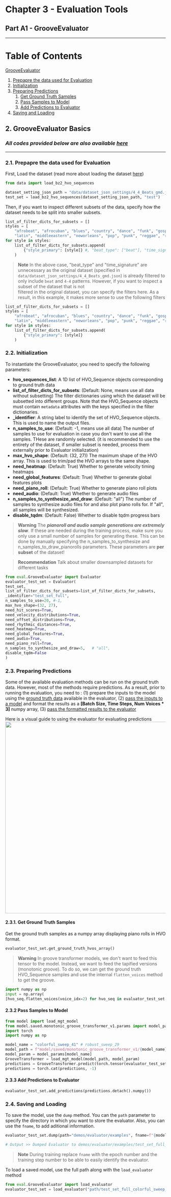 # Chapter 3 - Evaluation Tools
## Part A1 - GrooveEvaluator

-----

# Table of Contents
[GrooveEvaluator](#2)
1. [Prepapre the data used for Evaluation](#2_i)
2. [Initialization](#2_ii)
3. [Preparing Predictions](#2_iii)
   1. [Get Ground Truth Samples](#2_iii_a)
   2. [Pass Samples to Model](#2_iii_b)
   3. [Add Predictions to Evaluator](#2_iii_c)
4. [Saving and Loading](#2_iv)

## 2. GrooveEvaluator Basics <a name="2"></a>

### _All codes provided below are also available [here](../../demos/GrooveEvaluator/01_grooveevalbasics_demo.py)_


---

### 2.1. Prepapre the data used for Evaluation <a name="2_i"></a>

First, Load the dataset (read more about loading the dataset [here](https://github.com/behzadhaki/GrooveTransformer/blob/main/documentation/chapter1_Data/README.md#313-load-gmd-dataset-in-hvo_sequence-format-using-a-single-command---))
```python
from data import load_bz2_hvo_sequences

dataset_setting_json_path = "data/dataset_json_settings/4_4_Beats_gmd.json"
test_set = load_bz2_hvo_sequences(dataset_setting_json_path, "test")
```

Then, if you want to inspect different subsets of the data, specify how the dataset needs to be split into smaller subsets.
```python
list_of_filter_dicts_for_subsets = []
styles = [
    "afrobeat", "afrocuban", "blues", "country", "dance", "funk", "gospel", "highlife", "hiphop", "jazz",
    "latin", "middleeastern", "neworleans", "pop", "punk", "reggae", "rock", "soul"]
for style in styles:
    list_of_filter_dicts_for_subsets.append(
        {"style_primary": [style]} #, "beat_type": ["beat"], "time_signature": ["4-4"]}
    )
```

> **Note**
> In the above case, "beat_type" and "time_signature" are unnecessary as the original dataset (specified in `data/dataset_json_settings/4_4_Beats_gmd.json`) 
> is already filtered to only include `beat` and `4-4` patterns. However, if you want to inspect a subset of the dataset that is not  
> filtered in the original dataset, you can specify the filters here. As a result, in this example, it makes more sense to use the following filters
> 

```python
list_of_filter_dicts_for_subsets = []
styles = [
    "afrobeat", "afrocuban", "blues", "country", "dance", "funk", "gospel", "highlife", "hiphop", "jazz",
    "latin", "middleeastern", "neworleans", "pop", "punk", "reggae", "rock", "soul"]
for style in styles:
    list_of_filter_dicts_for_subsets.append(
        {"style_primary": [style]}
    )
```


### 2.2. Initialization <a name="2_ii"></a>

To instantiate the GrooveEvaluator, you need to specify the following parameters:

- **hvo_sequences_list**: A 1D list of HVO_Sequence objects corresponding to ground truth data
- **list_of_filter_dicts_for_subsets**: (Default: None, means use all data without subsetting) The filter dictionaries using which the dataset will be subsetted into different groups. Note that the HVO_Sequence objects must contain `metadata` attributes with the keys specified in the filter dictionaries.
- **_identifier**: A string label to identify the set of HVO_Sequence objects. This is used to name the output files.
- **n_samples_to_use**: (Default: -1, means use all data) The number of samples to use for evaluation in case you don't want to use all the samples. THese are randomly selected.
         (it is recommended to use the entirety of the dataset, if smaller subset is needed, process them externally prior to Evaluator initialization)
- **max_hvo_shape**: (Default: (32, 27)) The maximum shape of the HVO array. This is used to trim/pad the HVO arrays to the same shape.
- **need_heatmap**: (Default: True) Whether to generate velocity timing heatmaps
- **need_global_features**: (Default: True) Whether to generate global features plots
- **need_piano_roll**: (Default: True) Whether to generate piano roll plots
- **need_audio**: (Default: True) Whether to generate audio files
- **n_samples_to_synthesize_and_draw**: (Default: "all") The number of samples to synthesize audio files for and also plot piano rolls for. If "all", all samples will be synthesized.
- **disable_tqdm**: (Default: False) Whether to disable tqdm progress bars


> **Warning**
> The **_pianoroll and audio sample generations are extremely slow_**. If these are needed during the training process, 
> make sure you only use a small number of samples for generating these. 
> This can be done by manually specifying the n_samples_to_synthesize and n_samples_to_draw_pianorolls parameters. 
> These parameters are **per subset** of the dataset!

> **Recommendation**
> Talk about smaller downsampled datasets for different tasks
> 
> 

```python
from eval.GrooveEvaluator import Evaluator
evaluator_test_set = Evaluator(
test_set,
list_of_filter_dicts_for_subsets=list_of_filter_dicts_for_subsets,
_identifier="test_set_full",
n_samples_to_use=20, #-1,
max_hvo_shape=(32, 27),
need_hit_scores=True,
need_velocity_distributions=True,
need_offset_distributions=True,
need_rhythmic_distances=True,
need_heatmap=True,
need_global_features=True,
need_audio=True,
need_piano_roll=True,
n_samples_to_synthesize_and_draw=5,   # "all",
disable_tqdm=False
)
```
### 2.3. Preparing Predictions <a name="(#2_iii)"></a>

Some of the available evaluation methods can be run on the ground truth data. However, most of the methods require 
predictions. As a result, prior to running the evaluation, you need to : 
    (1) prepare the inputs to the model using the [ground truth data](#2_iv_a) available in the evaluator, 
    (2) [pass the inputs to a model](#2_iv_b) and format the results as a **[Batch Size, Time Steps, Num Voices * 3]** numpy array, 
    (3) [pass the formatted results to the evaluator](#2_iv_c) 


Here is a visual guide to using the evaluator for evaluating predictions
<img src="img.png" width="600">



#### 2.3.1. Get Ground Truth Samples  <a name="2_iii_a"></a>
Get the ground truth samples as a numpy array displaying piano rolls in HVO format.

```python
evaluator_test_set.get_ground_truth_hvos_array()
```

> **Warning** In groove transformer models, we don't want to feed this tensor to the model. 
> Instead, we want to feed the tapified versions (monotonic groove).
> To do so, we can get the ground truth HVO_Sequence samples and use the internal `flatten_voices` 
> method to get the groove.

```python
import numpy as np
input = np.array(
[hvo_seq.flatten_voices(voice_idx=2) for hvo_seq in evaluator_test_set.get_ground_truth_hvo_sequences()])
```

#### 2.3.2 Pass Samples to Model <a name="2_iii_b"></a>

```python
from model import load_mgt_model
from model.saved.monotonic_groove_transformer_v1.params import model_params
import torch
import numpy as np

model_name = "colorful_sweep_41" # robust_sweep_29
model_path = f"model/saved/monotonic_groove_transformer_v1/{model_name}.model"
model_param = model_params[model_name]
GrooveTransformer = load_mgt_model(model_path, model_param)
predictions = GrooveTransformer.predict(torch.tensor(evaluator_test_set.get_ground_truth_hvos_array(), dtype=torch.float32))
predictions = torch.cat(predictions, -1)
```

#### 2.3.3 Add Predictions to Evaluator <a name="2_iii_c"></a>

```python
evaluator_test_set.add_predictions(predictions.detach().numpy())
```

### 2.4. Saving and Loading <a name="2_iv"></a>

To save the model, use the `dump` method. You can the `path` parameter to specify the directory in which you want to store the evaluator. Also,
you can use the `fname`, to add aditional information.

```python
evaluator_test_set.dump(path="demos/evaluator/examples", fname=f"{model_name}.Eval.bz2")

# Output >> Dumped Evaluator to demos/evaluator/examples/test_set_full_colorful_sweep_41.Eval.bz2
```

> **Note**
> During training replace `fname` with the epoch number and the training step number to be able to easily identify the evaluator.

To load a saved model, use the full path along with the `load_evaluator` method

```python
from eval.GrooveEvaluator import load_evaluator
evaluator_test_set = load_evaluator("path/test_set_full_colorful_sweep_41.Eval.bz2")
```

